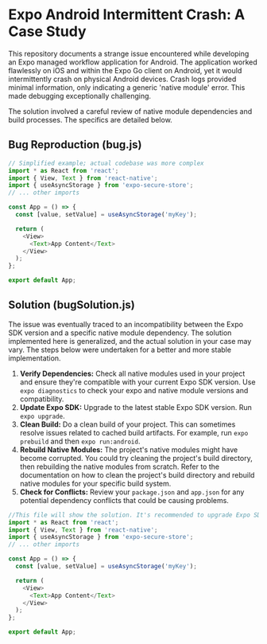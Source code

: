 # Expo Android Intermittent Crash: A Case Study

This repository documents a strange issue encountered while developing an Expo managed workflow application for Android. The application worked flawlessly on iOS and within the Expo Go client on Android, yet it would intermittently crash on physical Android devices.  Crash logs provided minimal information, only indicating a generic 'native module' error.  This made debugging exceptionally challenging.

The solution involved a careful review of native module dependencies and build processes.  The specifics are detailed below.

## Bug Reproduction (bug.js)

```javascript
// Simplified example; actual codebase was more complex
import * as React from 'react';
import { View, Text } from 'react-native';
import { useAsyncStorage } from 'expo-secure-store';
// ... other imports

const App = () => {
  const [value, setValue] = useAsyncStorage('myKey');

  return (
    <View>
      <Text>App Content</Text>
    </View>
  );
};

export default App;
```

## Solution (bugSolution.js)

The issue was eventually traced to an incompatibility between the Expo SDK version and a specific native module dependency.  The solution implemented here is generalized, and the actual solution in your case may vary. The steps below were undertaken for a better and more stable implementation.

1. **Verify Dependencies:** Check all native modules used in your project and ensure they're compatible with your current Expo SDK version. Use `expo diagnostics` to check your expo and native module versions and compatibility.
2. **Update Expo SDK:** Upgrade to the latest stable Expo SDK version. Run `expo upgrade`. 
3. **Clean Build:**  Do a clean build of your project. This can sometimes resolve issues related to cached build artifacts. For example, run `expo prebuild` and then `expo run:android`. 
4. **Rebuild Native Modules:** The project's native modules might have become corrupted. You could try cleaning the project's build directory, then rebuilding the native modules from scratch. Refer to the documentation on how to clean the project's build directory and rebuild native modules for your specific build system.
5. **Check for Conflicts:** Review your `package.json` and `app.json` for any potential dependency conflicts that could be causing problems.

```javascript
//This file will show the solution. It's recommended to upgrade Expo SDK and verify dependencies before implementation
import * as React from 'react';
import { View, Text } from 'react-native';
import { useAsyncStorage } from 'expo-secure-store';
// ... other imports

const App = () => {
  const [value, setValue] = useAsyncStorage('myKey');

  return (
    <View>
      <Text>App Content</Text>
    </View>
  );
};

export default App;
```